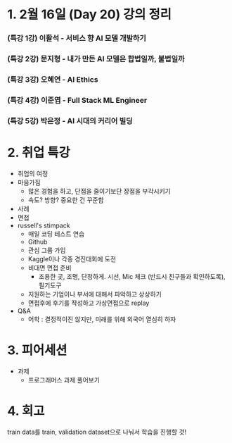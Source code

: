 # 1. 2월 16일 (Day 20) 강의 정리

### (특강 1강) 이활석 - 서비스 향 AI 모델 개발하기

### (특강 2강) 문지형 - 내가 만든 AI 모델은 합법일까, 불법일까

### (특강 3강) 오혜연 - AI Ethics

### (특강 4강) 이준엽 - Full Stack ML Engineer

### (특강 5강) 박은정 - AI 시대의 커리어 빌딩

# 2. 취업 특강

- 취업의 여정
- 마음가짐
  - 많은 경험을 하고, 단점을 줄이기보단 장점을 부각시키기
  - 속도? 방향? 중요한 건 꾸준함
- 사례
- 면접
- russell's stimpack
  - 매일 코딩 테스트 연습
  - Github
  - 관심 그룹 가입
  - Kaggle이나 각종 경진대회에 도전
  - 비대면 면접 준비
    - 조용한 곳, 조명, 단정하게. 시선, Mic 체크 (반드시 친구들과 확인하도록), 필기도구
  - 지원하는 기업이나 부서에 대해서 파악하고 상상하기
  - 면접후에 후기를 작성하고 가상면접으로 replay
- Q&A
  - 어학 : 결정적이진 않지만, 미래를 위해 외국어 열심히 하자

# 3. 피어세션

- 과제
  - 프로그래머스 과제 풀어보기

# 4. 회고

train data를 train, validation dataset으로 나눠서 학습을 진행할 것!
